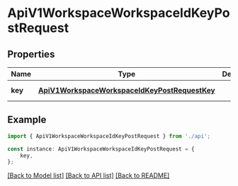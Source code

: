 # ApiV1WorkspaceWorkspaceIdKeyPostRequest


## Properties

Name | Type | Description | Notes
------------ | ------------- | ------------- | -------------
**key** | [**ApiV1WorkspaceWorkspaceIdKeyPostRequestKey**](ApiV1WorkspaceWorkspaceIdKeyPostRequestKey.md) |  | [default to undefined]

## Example

```typescript
import { ApiV1WorkspaceWorkspaceIdKeyPostRequest } from './api';

const instance: ApiV1WorkspaceWorkspaceIdKeyPostRequest = {
    key,
};
```

[[Back to Model list]](../README.md#documentation-for-models) [[Back to API list]](../README.md#documentation-for-api-endpoints) [[Back to README]](../README.md)
